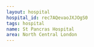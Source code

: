 ```yaml
---
layout: hospital
hospital_id: rec7AQevaoJXJOgS0
tags: hospital
name: St Pancras Hospital
area: North Central London
---
```

